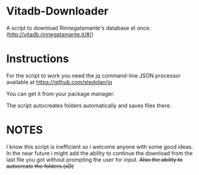 # Vitadb-Downloader
A script to download Rinnegatamante's database at once.(http://vitadb.rinnegatamante.it/#/)

# Instructions
For the script to work you need the jq command-line JSON processor available at https://github.com/stedolan/jq

You can get it from your package manager.

The script autocreates folders automatically and saves files there.

# NOTES
I know this script is inefficient so i welcome anyone with some good ideas.
In the near future i might add the ability to continue the download from the last file you got without prompting the user for input.
~~Also the ability to autocreate the folders.(xD)~~
